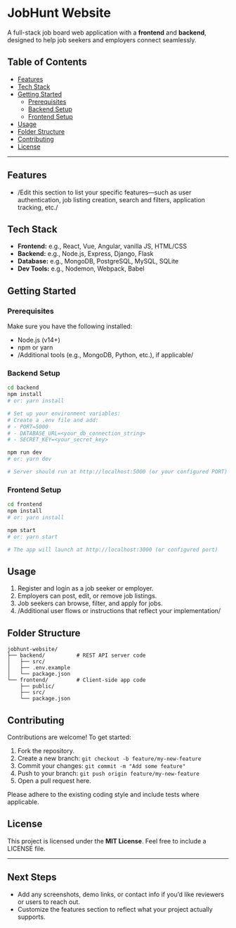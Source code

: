 # JobHunt Website

A full-stack job board web application with a **frontend** and **backend**, designed to help job seekers and employers connect seamlessly.

## Table of Contents
- [Features](#features)
- [Tech Stack](#tech-stack)
- [Getting Started](#getting-started)
  - [Prerequisites](#prerequisites)
  - [Backend Setup](#backend-setup)
  - [Frontend Setup](#frontend-setup)
- [Usage](#usage)
- [Folder Structure](#folder-structure)
- [Contributing](#contributing)
- [License](#license)

---

## Features
- /Edit this section to list your specific features—such as user authentication, job listing creation, search and filters, application tracking, etc./

## Tech Stack
- **Frontend:** e.g., React, Vue, Angular, vanilla JS, HTML/CSS
- **Backend:** e.g., Node.js, Express, Django, Flask
- **Database:** e.g., MongoDB, PostgreSQL, MySQL, SQLite
- **Dev Tools:** e.g., Nodemon, Webpack, Babel

## Getting Started

### Prerequisites
Make sure you have the following installed:
- Node.js (v14+)
- npm or yarn
- /Additional tools (e.g., MongoDB, Python, etc.), if applicable/

### Backend Setup
```bash
cd backend
npm install
# or: yarn install

# Set up your environment variables:
# Create a .env file and add:
# - PORT=5000
# - DATABASE_URL=<your_db_connection_string>
# - SECRET_KEY=<your_secret_key>

npm run dev
# or: yarn dev

# Server should run at http://localhost:5000 (or your configured PORT)
```

### Frontend Setup
```bash
cd frontend
npm install
# or: yarn install

npm start
# or: yarn start

# The app will launch at http://localhost:3000 (or configured port)
```

## Usage
1. Register and login as a job seeker or employer.
2. Employers can post, edit, or remove job listings.
3. Job seekers can browse, filter, and apply for jobs.
4. /Additional user flows or instructions that reflect your implementation/

## Folder Structure
```
jobhunt-website/
├── backend/          # REST API server code
│   ├── src/
│   ├── .env.example
│   └── package.json
└── frontend/         # Client-side app code
    ├── public/
    ├── src/
    └── package.json
```

## Contributing
Contributions are welcome! To get started:
1. Fork the repository.
2. Create a new branch: `git checkout -b feature/my-new-feature`
3. Commit your changes: `git commit -m "Add some feature"`
4. Push to your branch: `git push origin feature/my-new-feature`
5. Open a pull request here.

Please adhere to the existing coding style and include tests where applicable.

## License
This project is licensed under the **MIT License**. Feel free to include a LICENSE file.

---

## Next Steps
- Add any screenshots, demo links, or contact info if you’d like reviewers or users to reach out.
- Customize the features section to reflect what your project actually supports.
